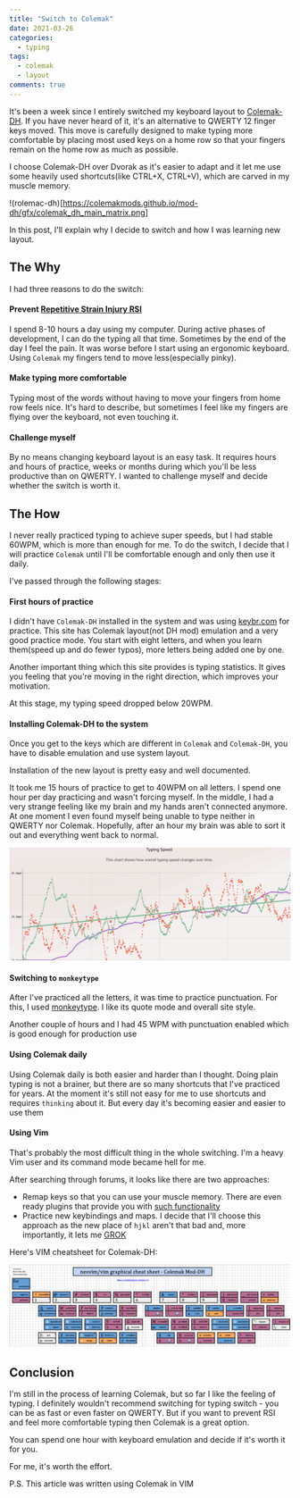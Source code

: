```yaml
---
title: "Switch to Colemak"
date: 2021-03-26
categories:
  - typing
tags:
  - colemak
  - layout
comments: true
---
```


It's been a week since I entirely switched my keyboard layout to [Colemak-DH](https://colemakmods.github.io/mod-dh/).
If you have never heard of it, it's an alternative to QWERTY 12 finger keys
moved.
This move is carefully designed to make typing more comfortable by placing
most used keys on a home row so that your fingers remain on the home row as much
as possible.

I choose Colemak-DH over Dvorak as it's easier to adapt and it let me use some
heavily used shortcuts(like CTRL+X, CTRL+V), which are carved in my muscle
memory.

!(rolemac-dh)[https://colemakmods.github.io/mod-dh/gfx/colemak_dh_main_matrix.png]

In this post, I'll explain why I decide to switch and how I was learning new
layout.

## The Why

I had three reasons to do the switch:

#### Prevent [Repetitive Strain Injury RSI](https://web.eecs.umich.edu/~cscott/rsi.html)

I spend 8-10 hours a day using my computer. During active phases of
development, I can do the typing all that time. Sometimes by the end of the day
I feel the pain. It was worse before I start using an ergonomic keyboard. Using
`Colemak` my fingers tend to move less(especially pinky).

#### Make typing more comfortable

Typing most of the words without having to move your fingers from home row
feels nice. It's hard to describe, but sometimes I feel like my fingers
are flying over the keyboard, not even touching it.

#### Challenge myself

By no means changing keyboard layout is an easy task. It requires hours and
hours of practice, weeks or months during which you'll be less productive than
on QWERTY. I wanted to challenge myself and decide whether the switch is worth
it.


## The How

I never really practiced typing to achieve super speeds, but I had stable 60WPM,
which is more than enough for me. To do the switch, I decide that I will practice
`Colemak` until I'll be comfortable enough and only then use it daily.

I've passed through the following stages:

#### First hours of practice

I didn't have `Colemak-DH` installed in the system and was using [keybr.com](https://www.keybr.com/)
for practice. This site has Colemak layout(not DH mod) emulation and a very
good practice mode. You start with eight letters, and when you learn them(speed
up and do fewer typos), more letters being added one by one.

Another important thing which this site provides is typing statistics. It gives
you feeling that you're moving in the right direction, which improves your
motivation.

At this stage, my typing speed dropped below 20WPM.

#### Installing Colemak-DH to the system

Once you get to the keys which are different in `Colemak` and `Colemak-DH`, you
have to disable emulation and use system layout.

Installation of the new layout is pretty easy and well documented.

It took me 15 hours of practice to get to 40WPM on all letters. I spend one
hour per day practicing and wasn't forcing myself. In the middle, I had a very
strange feeling like my brain and my hands aren't connected anymore. At one
moment I even found myself being unable to type neither in QWERTY nor Colemak.
Hopefully, after an hour my brain was able to sort it out and everything went back
to normal.

![40wpm](/assets/images/colemak-40wpm.png)

#### Switching to `monkeytype`

After I've practiced all the letters, it was time to practice punctuation.
For this, I used [monkeytype](https://monkeytype.com/). I like its quote mode
and overall site style.

Another couple of hours and I had 45 WPM with punctuation enabled which is good
enough for production use

#### Using Colemak daily

Using Colemak daily is both easier and harder than I thought. Doing
plain typing is not a brainer, but there are so many shortcuts that I've practiced
for years. At the moment it's still not easy for me to use shortcuts and requires
`thinking` about it. But every day it's becoming easier and easier to use them

#### Using Vim

That's probably the most difficult thing in the whole switching. I'm a heavy
Vim user and its command mode became hell for me.

After searching through forums, it looks like there are two approaches:
* Remap keys so that you can use your muscle memory. There are even ready plugins
that provide you with [such functionality](https://github.com/theniceboy/nvim)
* Practice new keybindings and maps. I decide that I'll choose this approach
as the new place of `hjkl` aren't that bad and, more importantly, it lets me [GROK](https://gist.github.com/nifl/1178878)

Here's VIM cheatsheet for Colemak-DH:

![Colemak-DH VIM](/assets/images/colemak-vim.png)

## Conclusion

I'm still in the process of learning Colemak, but so far I like the feeling
of typing.
I definitely wouldn't recommend switching for typing switch - you can be as
fast or even faster on QWERTY. But if you want to prevent RSI and feel more
comfortable typing then Colemak is a great option.

You can spend one hour with keyboard emulation and decide if it's worth it for
you.

For me, it's worth the effort.

P.S. This article was written using Colemak in VIM
